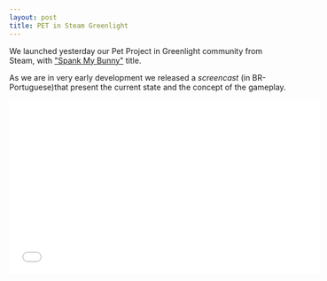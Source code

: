 ```yaml
---
layout: post
title: PET in Steam Greenlight
---
```


We launched yesterday our Pet Project in Greenlight community from Steam, with <a href="http://steamcommunity.com/sharedfiles/filedetails/?id=307251360">"Spank My Bunny"</a> title. 

As we are in very early development we released a _screencast_ (in BR-Portuguese)that present the current state and the concept of the gameplay.

<iframe width="560" height="315" src="//www.youtube.com/embed/sIHtOMnMq_Y" frameborder="0" allowfullscreen></iframe>





